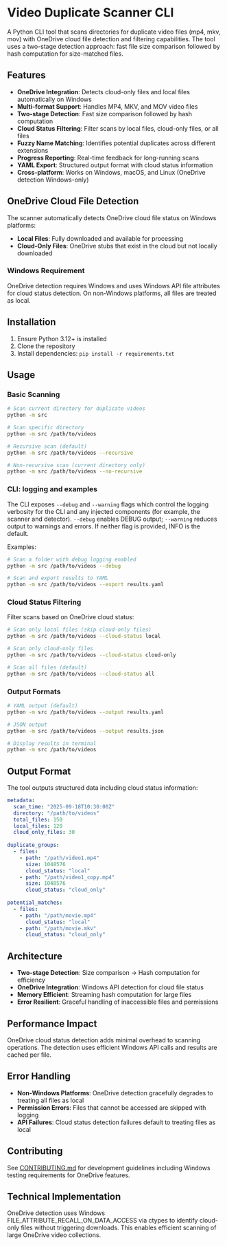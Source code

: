 # Video Duplicate Scanner CLI

A Python CLI tool that scans directories for duplicate video files (mp4, mkv, mov) with OneDrive cloud file detection and filtering capabilities. The tool uses a two-stage detection approach: fast file size comparison followed by hash computation for size-matched files.

## Features

- **OneDrive Integration**: Detects cloud-only files and local files automatically on Windows
- **Multi-format Support**: Handles MP4, MKV, and MOV video files
- **Two-stage Detection**: Fast size comparison followed by hash computation
- **Cloud Status Filtering**: Filter scans by local files, cloud-only files, or all files
- **Fuzzy Name Matching**: Identifies potential duplicates across different extensions
- **Progress Reporting**: Real-time feedback for long-running scans
- **YAML Export**: Structured output format with cloud status information
- **Cross-platform**: Works on Windows, macOS, and Linux (OneDrive detection Windows-only)

## OneDrive Cloud File Detection

The scanner automatically detects OneDrive cloud file status on Windows platforms:

- **Local Files**: Fully downloaded and available for processing
- **Cloud-Only Files**: OneDrive stubs that exist in the cloud but not locally downloaded

### Windows Requirement

OneDrive detection requires Windows and uses Windows API file attributes for cloud status detection. On non-Windows platforms, all files are treated as local.

## Installation

1. Ensure Python 3.12+ is installed
2. Clone the repository
3. Install dependencies: `pip install -r requirements.txt`

## Usage

### Basic Scanning

```bash
# Scan current directory for duplicate videos
python -m src

# Scan specific directory
python -m src /path/to/videos

# Recursive scan (default)
python -m src /path/to/videos --recursive

# Non-recursive scan (current directory only)
python -m src /path/to/videos --no-recursive
```

### CLI: logging and examples

The CLI exposes `--debug` and `--warning` flags which control the logging verbosity for the CLI and any injected components (for example, the scanner and detector). `--debug` enables DEBUG output; `--warning` reduces output to warnings and errors. If neither flag is provided, INFO is the default.

Examples:

```bash
# Scan a folder with debug logging enabled
python -m src /path/to/videos --debug

# Scan and export results to YAML
python -m src /path/to/videos --export results.yaml
```

### Cloud Status Filtering

Filter scans based on OneDrive cloud status:

```bash
# Scan only local files (skip cloud-only files)
python -m src /path/to/videos --cloud-status local

# Scan only cloud-only files
python -m src /path/to/videos --cloud-status cloud-only

# Scan all files (default)
python -m src /path/to/videos --cloud-status all
```

### Output Formats

```bash
# YAML output (default)
python -m src /path/to/videos --output results.yaml

# JSON output
python -m src /path/to/videos --output results.json

# Display results in terminal
python -m src /path/to/videos
```

## Output Format

The tool outputs structured data including cloud status information:

```yaml
metadata:
  scan_time: "2025-09-18T10:30:00Z"
  directory: "/path/to/videos"
  total_files: 150
  local_files: 120
  cloud_only_files: 30
  
duplicate_groups:
  - files:
    - path: "/path/video1.mp4"
      size: 1048576
      cloud_status: "local"
    - path: "/path/video1_copy.mp4" 
      size: 1048576
      cloud_status: "cloud_only"
      
potential_matches:
  - files:
    - path: "/path/movie.mp4"
      cloud_status: "local" 
    - path: "/path/movie.mkv"
      cloud_status: "cloud_only"
```

## Architecture

- **Two-stage Detection**: Size comparison → Hash computation for efficiency
- **OneDrive Integration**: Windows API detection for cloud file status
- **Memory Efficient**: Streaming hash computation for large files
- **Error Resilient**: Graceful handling of inaccessible files and permissions

## Performance Impact

OneDrive cloud status detection adds minimal overhead to scanning operations. The detection uses efficient Windows API calls and results are cached per file.

## Error Handling

- **Non-Windows Platforms**: OneDrive detection gracefully degrades to treating all files as local
- **Permission Errors**: Files that cannot be accessed are skipped with logging
- **API Failures**: Cloud status detection failures default to treating files as local

## Contributing

See [CONTRIBUTING.md](CONTRIBUTING.md) for development guidelines including Windows testing requirements for OneDrive features.

## Technical Implementation

OneDrive detection uses Windows FILE_ATTRIBUTE_RECALL_ON_DATA_ACCESS via ctypes to identify cloud-only files without triggering downloads. This enables efficient scanning of large OneDrive video collections.